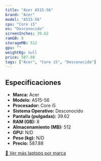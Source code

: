 ```yaml
---
title: "Acer A515-56"
brand: "Acer"
model: "A515-56"
cpu: "Core i5"
os: "Desconocido"
screenInches: 39.62
ramGB: 8
storageMB: 512
gpu: ""
weightKg: null
price: 587.88
tags: ["Acer", "Core i5", "Desconocido"]
---
```

## Especificaciones

- **Marca:** Acer
- **Modelo:** A515-56
- **Procesador:** Core i5
- **Sistema Operativo:** Desconocido
- **Pantalla (pulgadas):** 39.62
- **RAM (GB):** 8
- **Almacenamiento (MB):** 512
- **GPU:** N/D
- **Peso (kg):** N/D
- **Precio:** 587.88

[:rocket: Ver más laptops por marca](/brand/acer)
